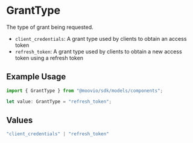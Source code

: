 # GrantType

The type of grant being requested.

  - `client_credentials`: A grant type used by clients to obtain an access token
  - `refresh_token`: A grant type used by clients to obtain a new access token using a refresh token

## Example Usage

```typescript
import { GrantType } from "@moovio/sdk/models/components";

let value: GrantType = "refresh_token";
```

## Values

```typescript
"client_credentials" | "refresh_token"
```
